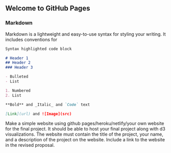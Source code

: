 ## Welcome to GitHub Pages

### Markdown

Markdown is a lightweight and easy-to-use syntax for styling your writing. It includes conventions for

```markdown
Syntax highlighted code block

# Header 1
## Header 2
### Header 3

- Bulleted
- List

1. Numbered
2. List

**Bold** and _Italic_ and `Code` text

[Link](url) and ![Image](src)
```

 Make a simple website using github pages/heroku/netlify/your own website for the final project. It should be able to host your final project along with d3 visualizations. The website must contain the title of the project, your name, and a description of the project on the website. Include a link to the website in the revised proposal.


